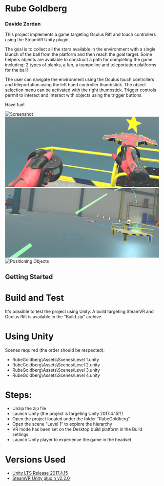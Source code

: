 ﻿# Rube Goldberg
### Davide Zordan

This project implements a game targeting Oculus Rift and touch controllers using the SteamVR Unity plugin.

The goal is to collect all the stars available in the environment with a single launch of the ball from the platform and then reach the goal target.
Some helpers objects are available to construct a path for completing the game including: 2 types of planks, a fan, a trampoline and teleportation platforms for the ball!

The user can navigate the environment using the Oculus touch controllers and teleportation using the left hand controller thumbstick.
The object selection menu can be activated with the right thumbstick.
Trigger controls permit to interact and interact with objects using the trigger buttons.

Have fun!

![Screenshot](Screenshot.png)
![Touch controllers input](Screenshot-1.png)
![Teleportation](Screenshot-2.png)
![Positioning Objects](Screenshot-3.png)

## Getting Started

# Build and Test
It's possible to test the project using Unity. A build targeting SteamVR and Oculus Rift is available in the "Build.zip" archive.

# Using Unity
Scenes required (the order should be respected):

- RubeGoldberg\Assets\Scenes\Level 1.unity
- RubeGoldberg\Assets\Scenes\Level 2.unity
- RubeGoldberg\Assets\Scenes\Level 3.unity
- RubeGoldberg\Assets\Scenes\Level 4.unity

# Steps:
- Unzip the zip file
- Launch Unity (the project is targeting Unity 2017.4.15f1)
- Open the project located under the folder “RubeGoldberg"
- Open the scene "Level 1" to explore the hierarchy
- VR mode has been set on the Desktop build platform in the Build settings
- Launch Unity player to experience the game in the headset

# Versions Used
- [Unity LTS Release 2017.4.15](https://unity3d.com/unity/qa/lts-releases?version=2017.4)
- [SteamVR Unity plugin v2.2.0](https://github.com/ValveSoftware/steamvr_unity_plugin/tree/master/Assets/SteamVR)
